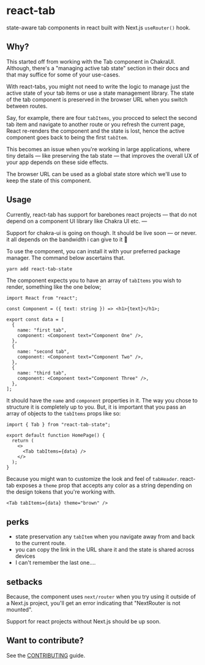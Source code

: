 # react-tab

state-aware tab components in react built with Next.js `useRouter()` hook.

## Why?

This started off from working with the Tab component in ChakraUI. Although, there's a "managing active tab state" section in their docs and that may suffice for some of your use-cases.

With react-tabs, you might not need to write the logic to manage just the active state of your tab items or use a state management library. The state of the tab component is preserved in the browser URL when you switch between routes.

Say, for example, there are four `tabItems`, you procced to select the second tab item and navigate to another route or you refresh the current page, React re-renders the component and the state is lost, hence the active component goes back to being the first `tabItem`.

This becomes an issue when you're working in large applications, where tiny details &mdash; like preserving the tab state &mdash; that improves the overall UX of your app depends on these side effects.

The browser URL can be used as a global state store which we'll use to keep the state of this component.

## Usage

Currently, react-tab has support for barebones react projects &mdash; that do not depend on a component UI library like Chakra UI etc. &mdash;

Support for chakra-ui is going on though. It should be live soon &mdash; or never. it all depends on the bandwidth i can give to it 🥲

To use the component, you can install it with your preferred package manager. The command below ascertains that.

```bash
yarn add react-tab-state
```

The component expects you to have an array of `tabItems` you wish to render, something like the one below;

```tsx
import React from "react";

const Component = ({ text: string }) => <h1>{text}</h1>;

export const data = [
  {
    name: "first tab",
    component: <Component text="Component One" />,
  },
  {
    name: "second tab",
    component: <Component text="Component Two" />,
  },
  {
    name: "third tab",
    component: <Component text="Component Three" />,
  },
];
```

It should have the `name` and `component` properties in it. The way you chose to structure it is completely up to you. But, it is important that you pass an array of objects to the `tabItems` props like so:

```tsx
import { Tab } from "react-tab-state";

export default function HomePage() {
  return (
    <>
      <Tab tabItems={data} />
    </>
  );
}
```

Because you might wan to customize the look and feel of `tabHeader`. react-tab exposes a `theme` prop that accepts any color as a string depending on the design tokens that you're working with.

```tsx
<Tab tabItems={data} theme="brown" />
```

## perks

- state preservation any `tabItem` when you navigate away from and back to the current route.
- you can copy the link in the URL share it and the state is shared across devices
- I can't remember the last one....

## setbacks

Because, the component uses `next/router` when you try using it outside of a Next.js project, you'll get an error indicating that "NextRouter is not mounted".

Support for react projects without Next.js should be up soon.

## Want to contribute?

See the [CONTRIBUTING](CONTRIBUTING) guide.
